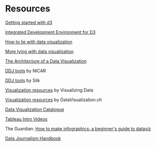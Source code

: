 # Resources
[Getting started with d3](https://medium.com/@enjalot/the-hitchhikers-guide-to-d3-js-a8552174733a)

[Integrated Development Environment for D3](http://d3-id3.com/)

<a href="http://data.heapanalytics.com/how-to-lie-with-data-visualization">How to lie with data visualization</a>

<a href="http://www.huffingtonpost.com/raviparikh/lie-with-data-visualization_b_5169715.html">More lying with data visualization</a>

<a href="https://medium.com/accurat-studio/the-architecture-of-a-data-visualization-470b807799b4#.ncpqphqer">The Architecture of a Data Visualization</a>

<a href="https://docs.google.com/spreadsheets/d/1xI9UZnuzuH1dV6iYGH3UWyDuRvXNvCxz3c4mo9TAuxk/edit#gid=0">DDJ tools</a> by NICAR

[DDJ tools](http://data-journalism-tools.silk.co/) by Silk

<a href="http://www.visualisingdata.com/resources/">Visualization resources</a> by Visualizing Data

<a href="http://selection.datavisualization.ch/">Visualization resources</a> by DataVisualization.ch

<a href="http://www.datavizcatalogue.com/index.html">Data Visualization Catalogue</a>

[Tableau Intro Videos](https://public.tableau.com/en-us/s/resources)

The Guardian: [How to make infographics: a beginner's guide to dataviz](https://www.theguardian.com/global-development-professionals-network/2014/aug/28/interactive-infographics-development-data)


[Data Journalism Handbook](http://datajournalismhandbook.org/1.0/en/index.html)
